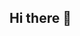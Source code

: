 ## Hi there 👋

<!--
**shojib5421/shojib5421** is a ✨ _special_ ✨ repository because its `README.md` (this file) appears on your GitHub profile.

Here are some ideas to get you started:

- 🔭 I’m currently working on ...Cyber Safety
- 🌱 I’m currently learning ... Cyber Academy
- 👯 I’m looking to collaborate on ... Cyber
- 🤔 I’m looking for help with ... Cyber
- 💬 Ask me about ... Any sollution of cyber problem
- 📫 How to reach me: ... WhatsApp: +8801316149518
- 😄 Pronouns: ...
- ⚡ Fun fact: ...
-->
